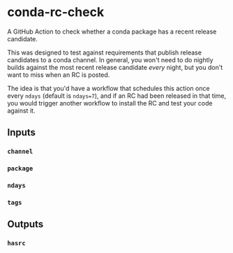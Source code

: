 # conda-rc-check

A GitHub Action to check whether a conda package has a recent release candidate.

This was designed to test against requirements that publish release candidates
to a conda channel. In general, you won't need to do nightly builds against the
most recent release candidate *every* night, but you don't want to miss when an
RC is posted.

The idea is that you'd have a workflow that schedules this action once every
`ndays` (default is `ndays=7`), and if an RC had been released in that time,
you would trigger another workflow to install the RC and test your code against
it.

## Inputs

### `channel`
### `package`
### `ndays`
### `tags`

## Outputs
### `hasrc`
